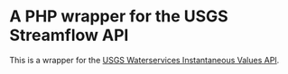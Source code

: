A PHP wrapper for the USGS Streamflow API
==========================

This is a wrapper for the [USGS Waterservices Instantaneous Values API](http://waterservices.usgs.gov/rest/IV-Service.html "United States Geological Survey").


